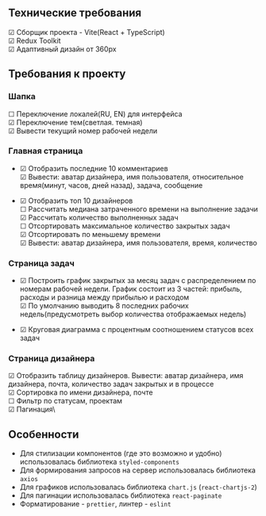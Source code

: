 ## Технические требования
&#x2611; Сборщик проекта - Vite(React + TypeScript)\
&#x2611; Redux Toolkit\
&#x2611; Адаптивный дизайн от 360px

## Требования к проекту

### Шапка
&#x2610; Переключение локалей(RU, EN) для интерфейса\
&#x2611; Переключение тем(светлая. темная)\
&#x2611; Вывести текущий номер рабочей недели

### Главная страница
- &#x2611; Отобразить последние 10 комментариев\
&#x2611; Вывести: аватар дизайнера, имя пользователя, относительное время(минут, часов, дней назад), задача, сообщение

- &#x2611; Отобразить топ 10 дизайнеров\
&#x2610; Рассчитать медиана затраченного времени на выполнение задачи\
&#x2611; Рассчитать количество выполненных задач\
&#x2610; Отсортировать максимальное количество закрытых задач\
&#x2611; Отсортировать по меньшему времени\
&#x2611; Вывести: аватар дизайнера, имя пользователя, время, количество

### Страница задач
- &#x2611; Построить график закрытых за месяц задач с распределением по номерам рабочей недели. График состоит из 3 частей: прибыль, расходы и разница между прибылью и расходом\
&#x2611; По умолчанию выводить 8 последних рабочих недель(предусмотреть выбор количества отображаемых недель)

- &#x2611; Круговая диаграмма с процентным соотношением статусов всех задач

### Страница дизайнера
&#x2611; Отобразить таблицу дизайнеров. Вывести: аватар дизайнера, имя дизайнера, почта, количество задач закрытых и в процессе\
&#x2611; Сортировка по имени дизайнера, почте\
&#x2610; Фильтр по статусам, проектам\
&#x2611; Пагинация\

## Особенности
- Для стилизации компонентов (где это возможно и удобно) использовалась библиотека `styled-components`
- Для формирования запросов на сервер использовалась библиотека `axios`
- Для графиков использовалась библиотека `chart.js` (`react-chartjs-2`)
- Для пагинации использовалась библиотека `react-paginate`
- Форматирование - `prettier`, линтер - `eslint`
